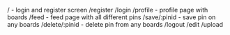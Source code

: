 / - login and register screen
/register
/login
/profile - profile page with boards
/feed - feed page with all different pins
/save/:pinid - save pin on any boards
/delete/:pinid - delete pin from any boards
/logout
/edit
/upload

